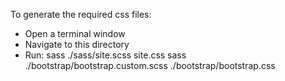 ﻿To generate the required css files:

- Open a terminal window
- Navigate to this directory
- Run:
	sass ./sass/site.scss site.css
	sass ./bootstrap/bootstrap.custom.scss ./bootstrap/bootstrap.css